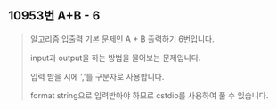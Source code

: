 10953번 A+B - 6
--------------

> 알고리즘 입출력 기본 문제인 A + B 출력하기 6번입니다.
>
> input과 output을 하는 방법을 물어보는 문제입니다.
>
> 입력 받을 시에 ','를 구분자로 사용합니다.
>
> format string으로 입력받아야 하므로 cstdio를 사용하여 풀 수 있습니다.